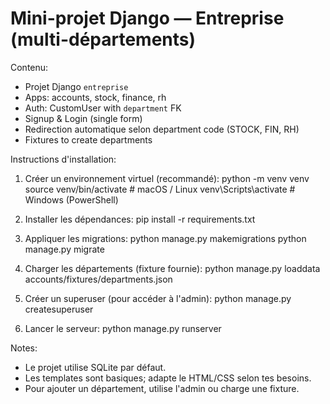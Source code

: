 # Mini-projet Django — Entreprise (multi-départements)

Contenu:
- Projet Django `entreprise`
- Apps: accounts, stock, finance, rh
- Auth: CustomUser with `department` FK
- Signup & Login (single form)
- Redirection automatique selon department code (STOCK, FIN, RH)
- Fixtures to create departments

Instructions d'installation:

1. Créer un environnement virtuel (recommandé):
   python -m venv venv
   source venv/bin/activate   # macOS / Linux
   venv\Scripts\activate    # Windows (PowerShell)

2. Installer les dépendances:
   pip install -r requirements.txt

3. Appliquer les migrations:
   python manage.py makemigrations
   python manage.py migrate

4. Charger les départements (fixture fournie):
   python manage.py loaddata accounts/fixtures/departments.json

5. Créer un superuser (pour accéder à l'admin):
   python manage.py createsuperuser

6. Lancer le serveur:
   python manage.py runserver

Notes:
- Le projet utilise SQLite par défaut.
- Les templates sont basiques; adapte le HTML/CSS selon tes besoins.
- Pour ajouter un département, utilise l'admin ou charge une fixture.
